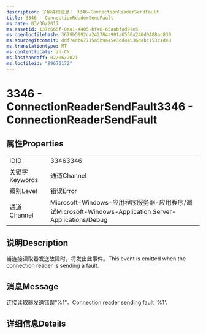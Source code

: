 ```yaml
---
description: 了解详细信息： 3346-ConnectionReaderSendFault
title: 3346 - ConnectionReaderSendFault
ms.date: 03/30/2017
ms.assetid: 137c665f-0ea1-4405-bf48-65aabfad97e5
ms.openlocfilehash: 3679b5992ca242784a90fa0550a240d0488ac839
ms.sourcegitcommit: ddf7edb67715a5b9a45e3dd44536dabc153c1de0
ms.translationtype: MT
ms.contentlocale: zh-CN
ms.lasthandoff: 02/06/2021
ms.locfileid: "99670172"
---
```

# <a name="3346---connectionreadersendfault"></a><span data-ttu-id="713ee-103">3346 - ConnectionReaderSendFault</span><span class="sxs-lookup"><span data-stu-id="713ee-103">3346 - ConnectionReaderSendFault</span></span>

## <a name="properties"></a><span data-ttu-id="713ee-104">属性</span><span class="sxs-lookup"><span data-stu-id="713ee-104">Properties</span></span>  
  
|||  
|-|-|  
|<span data-ttu-id="713ee-105">ID</span><span class="sxs-lookup"><span data-stu-id="713ee-105">ID</span></span>|<span data-ttu-id="713ee-106">3346</span><span class="sxs-lookup"><span data-stu-id="713ee-106">3346</span></span>|  
|<span data-ttu-id="713ee-107">关键字</span><span class="sxs-lookup"><span data-stu-id="713ee-107">Keywords</span></span>|<span data-ttu-id="713ee-108">通道</span><span class="sxs-lookup"><span data-stu-id="713ee-108">Channel</span></span>|  
|<span data-ttu-id="713ee-109">级别</span><span class="sxs-lookup"><span data-stu-id="713ee-109">Level</span></span>|<span data-ttu-id="713ee-110">错误</span><span class="sxs-lookup"><span data-stu-id="713ee-110">Error</span></span>|  
|<span data-ttu-id="713ee-111">通道</span><span class="sxs-lookup"><span data-stu-id="713ee-111">Channel</span></span>|<span data-ttu-id="713ee-112">Microsoft-Windows-应用程序服务器-应用程序/调试</span><span class="sxs-lookup"><span data-stu-id="713ee-112">Microsoft-Windows-Application Server-Applications/Debug</span></span>|  
  
## <a name="description"></a><span data-ttu-id="713ee-113">说明</span><span class="sxs-lookup"><span data-stu-id="713ee-113">Description</span></span>  

 <span data-ttu-id="713ee-114">当连接读取器发送故障时，将发出此事件。</span><span class="sxs-lookup"><span data-stu-id="713ee-114">This event is emitted when the connection reader is sending a fault.</span></span>  
  
## <a name="message"></a><span data-ttu-id="713ee-115">消息</span><span class="sxs-lookup"><span data-stu-id="713ee-115">Message</span></span>  

 <span data-ttu-id="713ee-116">连接读取器发送错误“%1”。</span><span class="sxs-lookup"><span data-stu-id="713ee-116">Connection reader sending fault '%1'.</span></span>  
  
## <a name="details"></a><span data-ttu-id="713ee-117">详细信息</span><span class="sxs-lookup"><span data-stu-id="713ee-117">Details</span></span>
